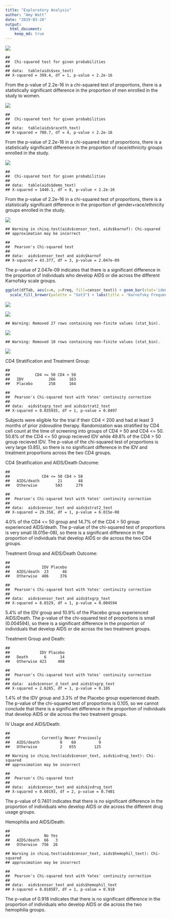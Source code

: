 ```yaml
---
title: "Exploratory Analysis"
author: "Amy Watt"
date: "2019-03-28"
output: 
  html_document: 
    keep_md: true
---
```








![](ExploratoryAnalysis_files/figure-html/unnamed-chunk-3-1.png)<!-- -->

```
## 
## 	Chi-squared test for given probabilities
## 
## data:  table(aids$sex_text)
## X-squared = 399.4, df = 1, p-value < 2.2e-16
```
From the p-value of 2.2e-16 in a chi-squared test of proportions, there is a statistically significant difference in the proportion of men enrolled in the study to women.


![](ExploratoryAnalysis_files/figure-html/unnamed-chunk-4-1.png)<!-- -->

```
## 
## 	Chi-squared test for given probabilities
## 
## data:  table(aids$raceth_text)
## X-squared = 780.7, df = 4, p-value < 2.2e-16
```
From the p-value of 2.2e-16 in a chi-squared test of proportions, there is a statistically significant difference in the proportion of race/ethnicity groups enrolled in the study.

![](ExploratoryAnalysis_files/figure-html/unnamed-chunk-5-1.png)<!-- -->

```
## 
## 	Chi-squared test for given probabilities
## 
## data:  table(aids$demo_text)
## X-squared = 1440.1, df = 8, p-value < 2.2e-16
```
From the p-value of 2.2e-16 in a chi-squared test of proportions, there is a statistically significant difference in the proportion of gender+race/ethnicity groups enrolled in the study.


![](ExploratoryAnalysis_files/figure-html/unnamed-chunk-6-1.png)<!-- -->

```
## Warning in chisq.test(aids$censor_text, aids$karnof): Chi-squared
## approximation may be incorrect
```

```
## 
## 	Pearson's Chi-squared test
## 
## data:  aids$censor_text and aids$karnof
## X-squared = 43.377, df = 3, p-value = 2.047e-09
```

The p-value of 2.047e-09 indicates that there is a significant difference in the proportion of individuals who develop AIDS or die across the different Karnofsky scale groups.

```r
ggplot(dfTab, aes(x=n, y=Freq, fill=censor_text)) + geom_bar(stat='identity') +
  scale_fill_brewer(palette = "Set3") + labs(title = 'Karnofsky Frequency', x = "Karnofsky Scale", y = "Count") +  theme(legend.position = "right") +  theme(legend.title=element_blank()) + geom_text(aes(x=dfTab$n, y=dfTab$Freq, label=dfTab$Freq), vjust=-0.3)
```

![](ExploratoryAnalysis_files/figure-html/unnamed-chunk-7-1.png)<!-- -->


![](ExploratoryAnalysis_files/figure-html/unnamed-chunk-8-1.png)<!-- -->



```
## Warning: Removed 27 rows containing non-finite values (stat_bin).
```

![](ExploratoryAnalysis_files/figure-html/unnamed-chunk-9-1.png)<!-- -->

```
## Warning: Removed 10 rows containing non-finite values (stat_bin).
```

![](ExploratoryAnalysis_files/figure-html/unnamed-chunk-9-2.png)<!-- -->

CD4 Stratification and Treatment Group:

```
##          
##           CD4 <= 50 CD4 > 50
##   IDV           266      163
##   Placebo       258      164
```

```
## 
## 	Pearson's Chi-squared test with Yates' continuity correction
## 
## data:  aids$txgrp_text and aids$strat2_text
## X-squared = 0.035935, df = 1, p-value = 0.8497
```
Subjects were eligible for the trial if their CD4 < 200 and had at least 3 months of prior zidovudine therapy. Randomization was stratified by CD4 cell count at the time of screening into groups of CD4 > 50 and CD4 <= 50. 50.8% of the CD4 <= 50 group recieved IDV while 49.8% of the CD4 > 50 group recieved IDV. The p-value of the chi-squared test of proportions  is very large (0.85), so there is no significant difference in the IDV and treatment proportions across the two CD4 groups.



CD4 Stratification and AIDS/Death Outcome: 

```
##             
##              CD4 <= 50 CD4 > 50
##   AIDS/death        21       48
##   Otherwise        503      279
```

```
## 
## 	Pearson's Chi-squared test with Yates' continuity correction
## 
## data:  aids$censor_text and aids$strat2_text
## X-squared = 29.358, df = 1, p-value = 6.015e-08
```
4.0% of the CD4 <= 50 group and  14.7% of the CD4 > 50 group experienced AIDS/death. The p-value of the chi-squared test of proportions  is very small (6.015e-08), so there is a significant difference in the proportion of individuals that develop AIDS or die across the two CD4 groups.



Treatment Group and AIDS/Death Outcome:

```
##             
##              IDV Placebo
##   AIDS/death  23      46
##   Otherwise  406     376
```

```
## 
## 	Pearson's Chi-squared test with Yates' continuity correction
## 
## data:  aids$censor_text and aids$txgrp_text
## X-squared = 8.0329, df = 1, p-value = 0.004594
```
5.4% of the IDV group and 10.9% of the Placebo group experienced AIDS/Death. The p-value of the chi-squared test of proportions  is  small (0.004594), so there is a significant difference in the proportion of individuals that develop AIDS or die across the two treatment groups.


Treatment Group and Death: 

```
##            
##             IDV Placebo
##   Death       6      14
##   Otherwise 423     408
```

```
## 
## 	Pearson's Chi-squared test with Yates' continuity correction
## 
## data:  aids$censor_d_text and aids$txgrp_text
## X-squared = 2.6285, df = 1, p-value = 0.105
```
1.4% of the IDV group and 3.3% of the Placebo group experienced death. The p-value of the chi-squared test of proportions  is  0.105, so we cannot conclude that there is a significant difference in the proportion of individuals that develop AIDS or die across the two treatment groups.


IV Usage and AIDS/Death:

```
##             
##              Currently Never Previously
##   AIDS/death         0    60          9
##   Otherwise          2   655        125
```

```
## Warning in chisq.test(aids$censor_text, aids$ivdrug_text): Chi-squared
## approximation may be incorrect
```

```
## 
## 	Pearson's Chi-squared test
## 
## data:  aids$censor_text and aids$ivdrug_text
## X-squared = 0.60193, df = 2, p-value = 0.7401
```
The p-value of 0.7401 indicates that there is no significant difference in the proportion of individuals who develop AIDS or die across the different drug usage groups. 


Hemophilia and AIDS/Death: 

```
##             
##               No Yes
##   AIDS/death  66   3
##   Otherwise  756  26
```

```
## Warning in chisq.test(aids$censor_text, aids$hemophil_text): Chi-squared
## approximation may be incorrect
```

```
## 
## 	Pearson's Chi-squared test with Yates' continuity correction
## 
## data:  aids$censor_text and aids$hemophil_text
## X-squared = 0.010587, df = 1, p-value = 0.918
```
The p-value of 0.918 indicates that there is no significant difference in the proportion of individuals who develop AIDS or die across the two hemophilia groups. 
